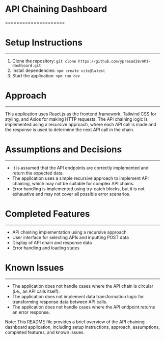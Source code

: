 # API Chaining Dashboard
=====================

# Setup Instructions
-----------------

1. Clone the repository: `git clone https://github.com/yprasad28/API-dashboard.git`
2. Install dependencies: `npm create vite@latest`
3. Start the application: `npm run dev`

# Approach
--------

This application uses React.js as the frontend framework, Tailwind CSS for styling, and Axios for making HTTP requests. The API chaining logic is implemented using a recursive approach, where each API call is made and the response is used to determine the next API call in the chain.

# Assumptions and Decisions
-------------------------

* It is assumed that the API endpoints are correctly implemented and return the expected data.
* The application uses a simple recursive approach to implement API chaining, which may not be suitable for complex API chains.
* Error handling is implemented using try-catch blocks, but it is not exhaustive and may not cover all possible error scenarios.

# Completed Features
-----------------

* API chaining implementation using a recursive approach
* User interface for selecting APIs and inputting POST data
* Display of API chain and response data
* Error handling and loading states

# Known Issues
------------

* The application does not handle cases where the API chain is circular (i.e., an API calls itself).
* The application does not implement data transformation logic for transforming response data between API calls.
* The application does not handle cases where the API endpoint returns an error response.

Note: This README file provides a brief overview of the API chaining dashboard application, including setup instructions, approach, assumptions, completed features, and known issues.
